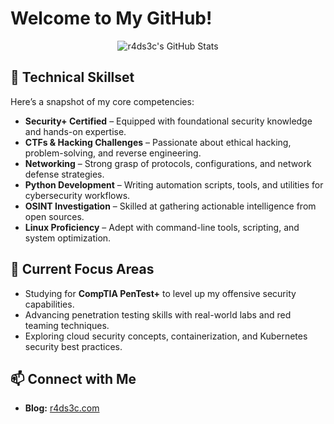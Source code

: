 # Welcome to My GitHub!

<p align="center">
  <img src="https://github-readme-stats.vercel.app/api?username=r4ds3c&theme=merko&show_icons=true" alt="r4ds3c's GitHub Stats" />
</p>

## 🚀 Technical Skillset

Here’s a snapshot of my core competencies:

- **Security+ Certified** – Equipped with foundational security knowledge and hands-on expertise.
- **CTFs & Hacking Challenges** – Passionate about ethical hacking, problem-solving, and reverse engineering.
- **Networking** – Strong grasp of protocols, configurations, and network defense strategies.
- **Python Development** – Writing automation scripts, tools, and utilities for cybersecurity workflows.
- **OSINT Investigation** – Skilled at gathering actionable intelligence from open sources.
- **Linux Proficiency** – Adept with command-line tools, scripting, and system optimization.

## 🎯 Current Focus Areas

- Studying for **CompTIA PenTest+** to level up my offensive security capabilities.
- Advancing penetration testing skills with real-world labs and red teaming techniques.
- Exploring cloud security concepts, containerization, and Kubernetes security best practices.

## 📫 Connect with Me

- **Blog:** [r4ds3c.com](https://r4ds3c.com)
